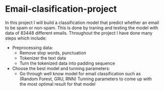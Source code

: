 # Email-clasification-project
In this project I will build a classification model that predict whether an email to be spam or non-spam. This is done by traning and testing the model with data of 83448 different emails.
Throughout the project I have done many steps which include:
- Preprocessing data:
  + Remove stop words, punctuation
  + Tokenizer the text data
  + Turn the tokenized data into padding sequence
- Choose the best model and tunning parameters:
  + Go through well know model for email classification such as (Random Forest, GRU, RNN)
Tunning parameters to come up with the most optimal result for that model
